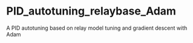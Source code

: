 # PID_autotuning_relaybase_Adam
A PID autotuning based on relay model tuning and gradient descent with Adam
